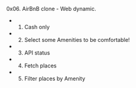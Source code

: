 0x06. AirBnB clone - Web dynamic.

- 1. Cash only
- 2. Select some Amenities to be comfortable!
- 3. API status
- 4. Fetch places
- 5. Filter places by Amenity
